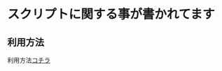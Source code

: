 # スクリプトに関する事が書かれてます


## 利用方法
利用方法[コチラ](https://hazimeteotukai.github.io/_____Hazimete_Otukai_script_____/利用方法)
